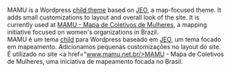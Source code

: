 MAMU is a Wordpress <a href="http://codex.wordpress.org/Child_Themes">child theme</a> based on <a href="https://cardume.github.io/jeo">JEO</a>, a map-focused theme. It adds small customizations to layout and overall look of the site. It is currently used at <a href="www.mamu.net.br/">MAMU - Mapa de Coletivos de Mulheres</a>, a mapping initiative focused on women's organizations in Brazil.
<br>
MAMU é um tema <a href="http://codex.wordpress.org/Child_Themes">child</a> para Wordpress baseado em <a href="https://cardume.github.io/jeo">JEO</a>, um tema focado em mapeamento. Adicionamos pequenas customizações no layout do site. É utilizado no site <a href="www.mamu.net.br/>MAMU - Mapa de Coletivos de Mulheres</a>, uma iniciativa de mapeamento focada no Brasil.

